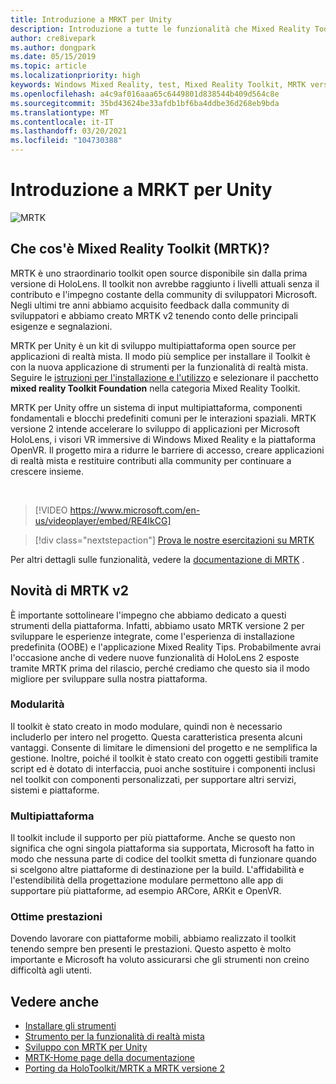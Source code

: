 ```yaml
---
title: Introduzione a MRKT per Unity
description: Introduzione a tutte le funzionalità che Mixed Reality Toolkit con supporto multipiattaforma può offrire ai nuovi sviluppatori di realtà mista.
author: cre8ivepark
ms.author: dongpark
ms.date: 05/15/2019
ms.topic: article
ms.localizationpriority: high
keywords: Windows Mixed Reality, test, Mixed Reality Toolkit, MRTK versione 2, MRTK, strumenti, SDK, HoloLens, HoloLens 2, visore VR realtà mista, visore VR di windows mixed reality, visore per realtà virtuale, multipiattaforma
ms.openlocfilehash: a4c9af016aaa65c6449801d838544b409d564c8e
ms.sourcegitcommit: 35bd43624be33afdb1bf6ba4ddbe36d268eb9bda
ms.translationtype: MT
ms.contentlocale: it-IT
ms.lasthandoff: 03/20/2021
ms.locfileid: "104730388"
---
```

# <a name="introducing-mrtk-for-unity"></a>Introduzione a MRKT per Unity

![MRTK](../../design/images/MRTK_UX_Hero.png)

## <a name="what-is-mixed-reality-toolkit-mrtk"></a>Che cos'è Mixed Reality Toolkit (MRTK)?

MRTK è uno straordinario toolkit open source disponibile sin dalla prima versione di HoloLens. Il toolkit non avrebbe raggiunto i livelli attuali senza il contributo e l'impegno costante della community di sviluppatori Microsoft. Negli ultimi tre anni abbiamo acquisito feedback dalla community di sviluppatori e abbiamo creato MRTK v2 tenendo conto delle principali esigenze e segnalazioni.  

MRTK per Unity è un kit di sviluppo multipiattaforma open source per applicazioni di realtà mista. Il modo più semplice per installare il Toolkit è con la nuova applicazione di strumenti per la funzionalità di realtà mista. Seguire le [istruzioni per l'installazione e l'utilizzo](welcome-to-mr-feature-tool.md) e selezionare il pacchetto **mixed reality Toolkit Foundation** nella categoria Mixed Reality Toolkit.

MRTK per Unity offre un sistema di input multipiattaforma, componenti fondamentali e blocchi predefiniti comuni per le interazioni spaziali. MRTK versione 2 intende accelerare lo sviluppo di applicazioni per Microsoft HoloLens, i visori VR immersive di Windows Mixed Reality e la piattaforma OpenVR. Il progetto mira a ridurre le barriere di accesso, creare applicazioni di realtà mista e restituire contributi alla community per continuare a crescere insieme.

<br>

> [!VIDEO https://www.microsoft.com/en-us/videoplayer/embed/RE4IkCG]

> [!div class="nextstepaction"]
> [Prova le nostre esercitazioni su MRTK](tutorials/mr-learning-base-01.md)

Per altri dettagli sulle funzionalità, vedere la [documentazione di MRTK](https://docs.microsoft.com/windows/mixed-reality/mrtk-unity) .

## <a name="new-with-mrtk-v2"></a>Novità di MRTK v2

È importante sottolineare l'impegno che abbiamo dedicato a questi strumenti della piattaforma.  Infatti, abbiamo usato MRTK versione 2 per sviluppare le esperienze integrate, come l'esperienza di installazione predefinita (OOBE) e l'applicazione Mixed Reality Tips. Probabilmente avrai l'occasione anche di vedere nuove funzionalità di HoloLens 2 esposte tramite MRTK prima del rilascio, perché crediamo che questo sia il modo migliore per sviluppare sulla nostra piattaforma.

### <a name="modular"></a>Modularità

Il toolkit è stato creato in modo modulare, quindi non è necessario includerlo per intero nel progetto.  Questa caratteristica presenta alcuni vantaggi.  Consente di limitare le dimensioni del progetto e ne semplifica la gestione.  Inoltre, poiché il toolkit è stato creato con oggetti gestibili tramite script ed è dotato di interfaccia, puoi anche sostituire i componenti inclusi nel toolkit con componenti personalizzati, per supportare altri servizi, sistemi e piattaforme.

### <a name="cross-platform"></a>Multipiattaforma

Il toolkit include il supporto per più piattaforme.  Anche se questo non significa che ogni singola piattaforma sia supportata, Microsoft ha fatto in modo che nessuna parte di codice del toolkit smetta di funzionare quando si scelgono altre piattaforme di destinazione per la build.  L'affidabilità e l'estendibilità della progettazione modulare permettono alle app di supportare più piattaforme, ad esempio ARCore, ARKit e OpenVR.

### <a name="performant"></a>Ottime prestazioni

Dovendo lavorare con piattaforme mobili, abbiamo realizzato il toolkit tenendo sempre ben presenti le prestazioni.  Questo aspetto è molto importante e Microsoft ha voluto assicurarsi che gli strumenti non creino difficoltà agli utenti.

## <a name="see-also"></a>Vedere anche

* [Installare gli strumenti](../install-the-tools.md)
* [Strumento per la funzionalità di realtà mista](welcome-to-mr-feature-tool.md)
* [Sviluppo con MRTK per Unity](unity-development-overview.md)
* [MRTK-Home page della documentazione](https://docs.microsoft.com/windows/mixed-reality/mrtk-unity/)
* [Porting da HoloToolkit/MRTK a MRTK versione 2](https://docs.microsoft.com/windows/mixed-reality/mrtk-unity/updates-deployment/htk-to-mrtk-porting-guide)
